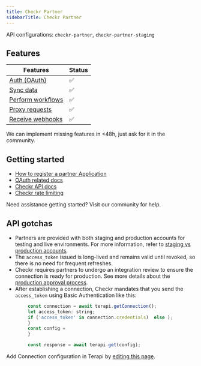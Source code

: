 ```yaml
---
title: Checkr Partner
sidebarTitle: Checkr Partner
---
```


API configurations: `checkr-partner`, `checkr-partner-staging`

## Features

| Features | Status |
| - | - |
| [Auth (OAuth)](/integrate/guides/authorize-an-api) | ✅ |
| [Sync data](/integrate/guides/sync-data-from-an-api) | ✅ |
| [Perform workflows](/integrate/guides/perform-workflows-with-an-api) | ✅ |
| [Proxy requests](/integrate/guides/proxy-requests-to-an-api) | ✅ |
| [Receive webhooks](/integrate/guides/receive-webhooks-from-an-api) | ✅  |

We can implement missing features in &lt;48h, just ask for it in the community.

## Getting started

-   [How to register a partner Application](https://docs.checkr.com/partners/#section/Getting-Started/Create-a-Partner-Application-for-your-Checkr-account)
-   [OAuth related docs](https://docs.checkr.com/partners/#section/Getting-Started/Connect-your-customers-to-Checkr)
-   [Checkr API docs](https://docs.checkr.com/)
-   [Checkr rate limiting](https://docs.checkr.com/#section/Reference/Rate-limiting)

Need assistance getting started? Visit our community for help.

## API gotchas

-  Partners are provided with both staging and production accounts for testing and live environments. For more information, refer to [staging vs production accounts](https://docs.checkr.com/partners/#section/Getting-Started/Staging-vs-Production-accounts).
-  The `access_token` issued is long-lived and remains valid until revoked, so there is no need for frequent refreshes.
-  Checkr requires partners to undergo an integration review to ensure the connection is ready for production. See more details about the [production approval process](https://docs.checkr.com/partners/#section/Production-Approval-Process).
-  After establishing a connection, Checkr mandates that you send the `access_token` using Basic Authentication like this:

```js
        const connection = await terapi.getConnection();
        let access_token: string;
        if ('access_token' in connection.credentials)  else );
        }
        const config = 
        }

        const response = await terapi.get(config);
```

Add Connection configuration in Terapi by [editing this page](/integrate/guides/connect-an-api).
    
